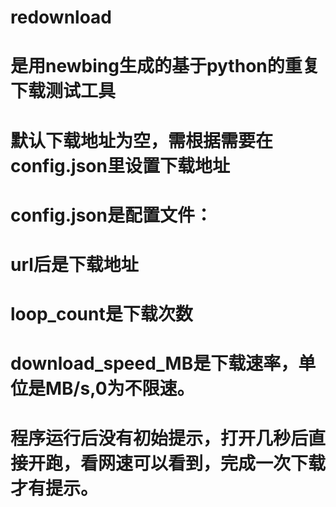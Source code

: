 # redownload
# 是用newbing生成的基于python的重复下载测试工具
# 默认下载地址为空，需根据需要在config.json里设置下载地址
# config.json是配置文件：
# url后是下载地址
# loop_count是下载次数
# download_speed_MB是下载速率，单位是MB/s,0为不限速。

# 程序运行后没有初始提示，打开几秒后直接开跑，看网速可以看到，完成一次下载才有提示。

